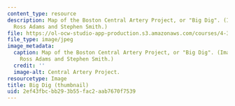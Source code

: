```yaml
---
content_type: resource
description: Map of the Boston Central Artery Project, or "Big Dig". (Image courtesy
  Ross Adams and Stephen Smith.)
file: https://ol-ocw-studio-app-production.s3.amazonaws.com/courses/4-303-dialogue-in-art-architecture-and-urbanism-fall-2003/2ef43fbcbb293b55fac2aab7670f7539_4-303f03-th.jpg
file_type: image/jpeg
image_metadata:
  caption: Map of the Boston Central Artery Project, or "Big Dig". (Image courtesy
    Ross Adams and Stephen Smith.)
  credit: ''
  image-alt: Central Artery Project.
resourcetype: Image
title: Big Dig (thumbnail)
uid: 2ef43fbc-bb29-3b55-fac2-aab7670f7539
---
```

